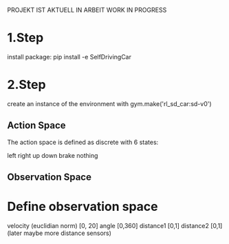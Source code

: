 PROJEKT IST AKTUELL IN ARBEIT
WORK IN PROGRESS

# 1.Step
install package:
pip install -e SelfDrivingCar

# 2.Step
create an instance of the environment with
gym.make('rl_sd_car:sd-v0')


## Action Space

The action space is defined as discrete with 6 states:

left
right
up
down
brake
nothing

## Observation Space
# Define observation space

velocity (euclidian norm) [0, 20]
angle [0,360]
distance1 [0,1]
distance2 [0,1]
(later maybe more distance sensors)